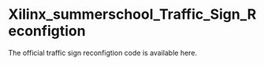 # Xilinx_summerschool_Traffic_Sign_Reconfigtion
The official traffic sign reconfigtion code  is available here.
